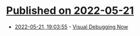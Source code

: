 # [Published on 2022-05-21](index.md)

* [2022-05-21, 19:03:55](https://news.ycombinator.com/item?id=31460791) - [Visual Debugging Now](https://nickarner.com/notes/visual-debugging-now-may-20-2022/)
